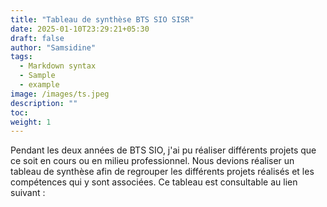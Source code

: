 ```yaml
---
title: "Tableau de synthèse BTS SIO SISR"
date: 2025-01-10T23:29:21+05:30
draft: false
author: "Samsidine"
tags:
  - Markdown syntax
  - Sample
  - example
image: /images/ts.jpeg
description: ""
toc:
weight: 1
---
```


Pendant les deux années de BTS SIO, j'ai pu réaliser différents projets que ce soit en cours ou en milieu professionnel. Nous devions réaliser un tableau de synthèse afin de regrouper les différents projets réalisés et les compétences qui y sont associées. 
Ce tableau est consultable au lien suivant : 
